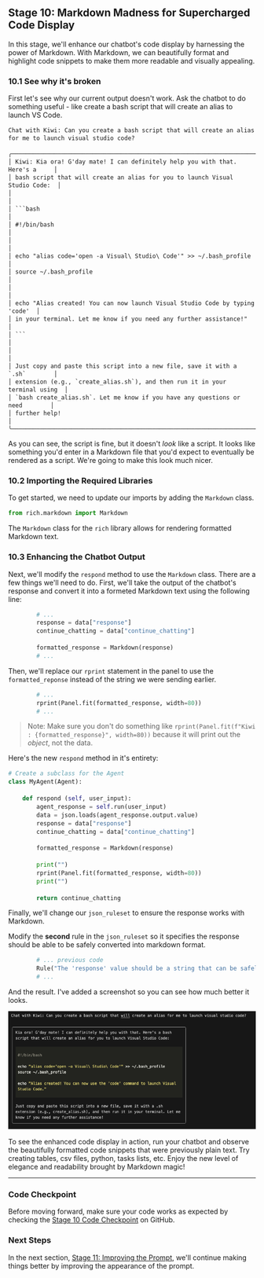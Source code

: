 ## Stage 10: Markdown Madness for Supercharged Code Display

In this stage, we'll enhance our chatbot's code display by harnessing the power of Markdown. With Markdown, we can beautifully format and highlight code snippets to make them more readable and visually appealing. 

### 10.1 See why it's broken
First let's see why our current output doesn't work. Ask the chatbot to do something useful - like create a bash script that will create an alias to launch VS Code.

```
Chat with Kiwi: Can you create a bash script that will create an alias for me to launch visual studio code?

╭──────────────────────────────────────────────────────────────────────────────╮
│ Kiwi: Kia ora! G'day mate! I can definitely help you with that. Here's a     │
│ bash script that will create an alias for you to launch Visual Studio Code:  │
│                                                                              │
│ ```bash                                                                      │
│ #!/bin/bash                                                                  │
│                                                                              │
│ echo "alias code='open -a Visual\ Studio\ Code'" >> ~/.bash_profile          │
│ source ~/.bash_profile                                                       │
│                                                                              │
│ echo "Alias created! You can now launch Visual Studio Code by typing 'code'  │
│ in your terminal. Let me know if you need any further assistance!"           │
│ ```                                                                          │
│                                                                              │
│ Just copy and paste this script into a new file, save it with a `.sh`        │
│ extension (e.g., `create_alias.sh`), and then run it in your terminal using  │
│ `bash create_alias.sh`. Let me know if you have any questions or need        │
│ further help!                                                                │
╰──────────────────────────────────────────────────────────────────────────────╯

```

As you can see, the script is fine, but it doesn't _look_ like a script. It looks like something you'd enter in a Markdown file that you'd expect to eventually be rendered as a script. We're going to make this look much nicer.

### 10.2 Importing the Required Libraries

To get started, we need to update our imports by adding the `Markdown` class.

```python
from rich.markdown import Markdown
```

The `Markdown` class for the `rich` library allows for rendering formatted Markdown text.

### 10.3 Enhancing the Chatbot Output

Next, we'll modify the `respond` method to use the `Markdown` class. There are a few things we'll need to do. First, we'll take the output of the chatbot's response and convert it into a formeted Markdown text using the following line:
```python
        # ...
        response = data["response"]
        continue_chatting = data["continue_chatting"]

        formatted_response = Markdown(response)
        # ...
```

Then, we'll replace our `rprint` statement in the panel to use the `formatted_reponse` instead of the string we were sending earlier.

```python
        # ...
        rprint(Panel.fit(formatted_response, width=80))
        # ...
```

> Note: Make sure you don't do something like `rprint(Panel.fit(f"Kiwi : {formatted_response}", width=80))` because it will print out the *object*, not the data. 

Here's the new `respond` method in it's entirety:

```python
# Create a subclass for the Agent
class MyAgent(Agent):
        
    def respond (self, user_input):
        agent_response = self.run(user_input)
        data = json.loads(agent_response.output.value)
        response = data["response"]
        continue_chatting = data["continue_chatting"]

        formatted_response = Markdown(response)

        print("")
        rprint(Panel.fit(formatted_response, width=80))
        print("")
        
        return continue_chatting
```

Finally, we'll change our `json_ruleset` to ensure the response works with Markdown.

Modify the **second** rule in the `json_ruleset` so it specifies the response should be able to be safely converted into markdown format.

```python
        # ... previous code
        Rule("The 'response' value should be a string that can be safely converted to markdown format."),
        # ...
```
And the result. I've added a screenshot so you can see how much better it looks.

![Alt text](assets/img/10_markdown_bash.png)

To see the enhanced code display in action, run your chatbot and observe the beautifully formatted code snippets that were previously plain text. Try creating tables, csv files, python, tasks lists, etc. Enjoy the new level of elegance and readability brought by Markdown magic!

---
### Code Checkpoint

Before moving forward, make sure your code works as expected by checking the [Stage 10 Code Checkpoint](../assets/examples/10_app.py) on GitHub.

### Next Steps

In the next section, [Stage 11: Improving the Prompt](11_gleaming_the_chat.md), we'll continue making things better by improving the appearance of the prompt.


